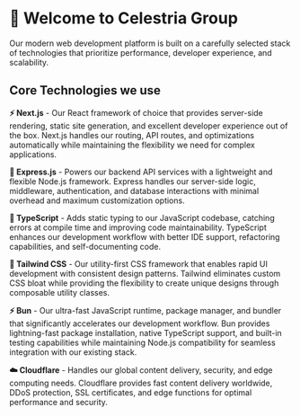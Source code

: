 # 👋 Welcome to Celestria Group
Our modern web development platform is built on a carefully selected stack of technologies that prioritize performance, developer experience, and scalability.

## Core Technologies we use
**⚡ Next.js** - Our React framework of choice that provides server-side rendering, static site generation, and excellent developer experience out of the box. Next.js handles our routing, API routes, and optimizations automatically while maintaining the flexibility we need for complex applications.

**🚀 Express.js** - Powers our backend API services with a lightweight and flexible Node.js framework. Express handles our server-side logic, middleware, authentication, and database interactions with minimal overhead and maximum customization options.

**📘 TypeScript** - Adds static typing to our JavaScript codebase, catching errors at compile time and improving code maintainability. TypeScript enhances our development workflow with better IDE support, refactoring capabilities, and self-documenting code.

**🎨 Tailwind CSS** - Our utility-first CSS framework that enables rapid UI development with consistent design patterns. Tailwind eliminates custom CSS bloat while providing the flexibility to create unique designs through composable utility classes.

**⚡ Bun** - Our ultra-fast JavaScript runtime, package manager, and bundler that significantly accelerates our development workflow. Bun provides lightning-fast package installation, native TypeScript support, and built-in testing capabilities while maintaining Node.js compatibility for seamless integration with our existing stack.

**☁️ Cloudflare** - Handles our global content delivery, security, and edge computing needs. Cloudflare provides fast content delivery worldwide, DDoS protection, SSL certificates, and edge functions for optimal performance and security.
